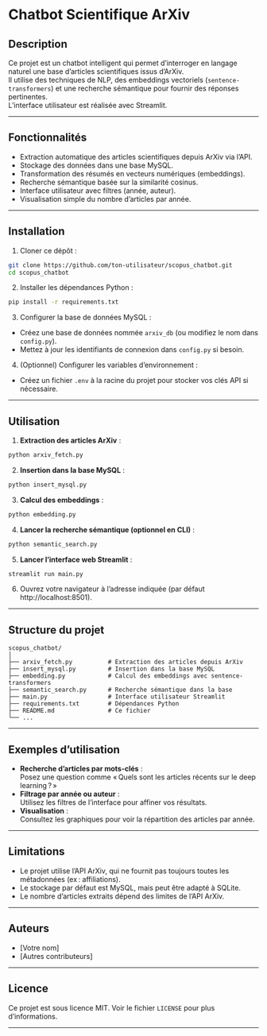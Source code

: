 # Chatbot Scientifique ArXiv

## Description

Ce projet est un chatbot intelligent qui permet d’interroger en langage naturel une base d’articles scientifiques issus d’ArXiv.  
Il utilise des techniques de NLP, des embeddings vectoriels (`sentence-transformers`) et une recherche sémantique pour fournir des réponses pertinentes.  
L’interface utilisateur est réalisée avec Streamlit.

---

## Fonctionnalités

- Extraction automatique des articles scientifiques depuis ArXiv via l’API.
- Stockage des données dans une base MySQL.
- Transformation des résumés en vecteurs numériques (embeddings).
- Recherche sémantique basée sur la similarité cosinus.
- Interface utilisateur avec filtres (année, auteur).
- Visualisation simple du nombre d’articles par année.

---

## Installation

1. Cloner ce dépôt :

```bash
git clone https://github.com/ton-utilisateur/scopus_chatbot.git
cd scopus_chatbot
```

2. Installer les dépendances Python :

```bash
pip install -r requirements.txt
```

3. Configurer la base de données MySQL :

- Créez une base de données nommée `arxiv_db` (ou modifiez le nom dans `config.py`).
- Mettez à jour les identifiants de connexion dans `config.py` si besoin.

4. (Optionnel) Configurer les variables d’environnement :

- Créez un fichier `.env` à la racine du projet pour stocker vos clés API si nécessaire.

---

## Utilisation

1. **Extraction des articles ArXiv** :

```bash
python arxiv_fetch.py
```

2. **Insertion dans la base MySQL** :

```bash
python insert_mysql.py
```

3. **Calcul des embeddings** :

```bash
python embedding.py
```

4. **Lancer la recherche sémantique (optionnel en CLI)** :

```bash
python semantic_search.py
```

5. **Lancer l’interface web Streamlit** :

```bash
streamlit run main.py
```

6. Ouvrez votre navigateur à l’adresse indiquée (par défaut http://localhost:8501).

---

## Structure du projet

```
scopus_chatbot/
│
├── arxiv_fetch.py          # Extraction des articles depuis ArXiv
├── insert_mysql.py         # Insertion dans la base MySQL
├── embedding.py            # Calcul des embeddings avec sentence-transformers
├── semantic_search.py      # Recherche sémantique dans la base
├── main.py                 # Interface utilisateur Streamlit
├── requirements.txt        # Dépendances Python
├── README.md               # Ce fichier
└── ...
```

---

## Exemples d’utilisation

- **Recherche d’articles par mots-clés** :  
  Posez une question comme « Quels sont les articles récents sur le deep learning ? »
- **Filtrage par année ou auteur** :  
  Utilisez les filtres de l’interface pour affiner vos résultats.
- **Visualisation** :  
  Consultez les graphiques pour voir la répartition des articles par année.

---

## Limitations

- Le projet utilise l’API ArXiv, qui ne fournit pas toujours toutes les métadonnées (ex : affiliations).
- Le stockage par défaut est MySQL, mais peut être adapté à SQLite.
- Le nombre d’articles extraits dépend des limites de l’API ArXiv.

---

## Auteurs

- [Votre nom]
- [Autres contributeurs]

---

## Licence

Ce projet est sous licence MIT. Voir le fichier `LICENSE` pour plus d’informations.

---